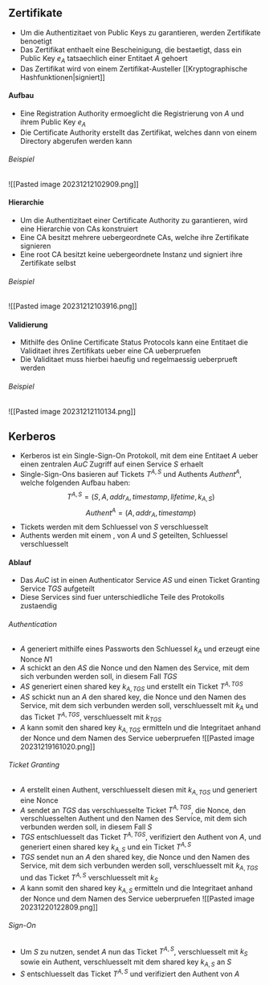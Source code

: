 ## Zertifikate
- Um die Authentizitaet von Public Keys zu garantieren, werden Zertifikate benoetigt
- Das Zertifikat enthaelt eine Bescheinigung, die bestaetigt, dass ein Public Key $e_A$ tatsaechlich einer Entitaet $A$ gehoert
- Das Zertifikat wird von einem Zertifikat-Austeller [[Kryptographische Hashfunktionen|signiert]]
#### Aufbau
- Eine Registration Authority ermoeglicht die Registrierung von $A$ und ihrem Public Key $e_A$
- Die Certificate Authority erstellt das Zertifikat, welches dann von einem Directory abgerufen werden kann
###### Beispiel
![[Pasted image 20231212102909.png]]
#### Hierarchie
- Um die Authentizitaet einer Certificate Authority zu garantieren, wird eine Hierarchie von CAs konstruiert
- Eine CA besitzt mehrere uebergeordnete CAs, welche ihre Zertifikate signieren
- Eine root CA besitzt keine uebergeordnete Instanz und signiert ihre Zertifikate selbst
###### Beispiel
![[Pasted image 20231212103916.png]]
#### Validierung
- Mithilfe des Online Certificate Status Protocols kann eine Entitaet die Validitaet ihres Zertifikats ueber eine CA ueberpruefen
- Die Validitaet muss hierbei haeufig und regelmaessig ueberprueft werden
###### Beispiel
![[Pasted image 20231212110134.png]]
## Kerberos
- Kerberos ist ein Single-Sign-On Protokoll, mit dem eine Entitaet $A$ ueber einen zentralen $AuC$ Zugriff auf einen Service $S$ erhaelt
- Single-Sign-Ons basieren auf Tickets $T^{A, S}$ und Authents $Authent^A$, welche folgenden Aufbau haben:
$$T^{A, S} = (S, A, addr_A, timestamp, lifetime, k_{A,S})$$
$$Authent^A = (A, addr_A, timestamp)$$
- Tickets werden mit dem Schluessel von $S$ verschluesselt
- Authents werden mit einem , von $A$ und $S$ geteilten, Schluessel verschluesselt
#### Ablauf
- Das $AuC$ ist in einen Authenticator Service $AS$ und einen Ticket Granting Service $TGS$ aufgeteilt
- Diese Services sind fuer unterschiedliche Teile des Protokolls zustaendig
###### Authentication
- $A$ generiert mithilfe eines Passworts den Schluessel $k_A$ und erzeugt eine Nonce $N1$
- $A$ schickt an den $AS$ die Nonce und den Namen des Service, mit dem sich verbunden werden soll, in diesem Fall $TGS$
- $AS$ generiert einen shared key $k_{A, TGS}$ und erstellt ein Ticket $T^{A, TGS}$
- $AS$ schickt nun an $A$ den shared key, die Nonce und den Namen des Service, mit dem sich verbunden werden soll, verschluesselt mit $k_A$ und das Ticket $T^{A, TGS}$, verschluesselt mit $k_{TGS}$
- $A$ kann somit den shared key $k_{A, TGS}$ ermitteln und die Integritaet anhand der Nonce und dem Namen des Service ueberpruefen
![[Pasted image 20231219161020.png]]
###### Ticket Granting
- $A$ erstellt einen Authent, verschluesselt diesen mit $k_{A, TGS}$ und generiert eine Nonce 
- $A$ sendet an $TGS$ das verschluesselte Ticket $T^{A, TGS}$, die Nonce, den verschluesselten Authent und den Namen des Service, mit dem sich verbunden werden soll, in diesem Fall $S$
- $TGS$ entschluesselt das Ticket $T^{A, TGS}$, verifiziert den Authent von $A$, und generiert einen shared key $k_{A,S}$ und ein Ticket $T^{A, S}$
- $TGS$ sendet nun an $A$ den shared key, die Nonce und den Namen des Service, mit dem sich verbunden werden soll, verschluesselt mit $k_{A, TGS}$ und das Ticket $T^{A, S}$ verschluesselt mit $k_S$
- $A$ kann somit den shared key $k_{A, S}$ ermitteln und die Integritaet anhand der Nonce und dem Namen des Service ueberpruefen
![[Pasted image 20231220122809.png]]
###### Sign-On
- Um $S$ zu nutzen, sendet $A$ nun das Ticket $T^{A, S}$, verschluesselt mit $k_S$ sowie ein Authent, verschluesselt mit dem shared key $k_{A, S}$ an $S$
- $S$ entschluesselt das Ticket $T^{A, S}$ und verifiziert den Authent von $A$